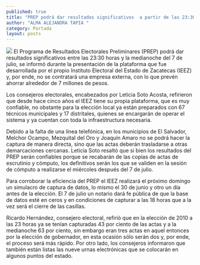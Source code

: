 ```yaml
---
published: true
title: "PREP podrá dar resultados significativos  a partir de las 23:30 horas, afirma IEEZ"
author: "ALMA ALEJANDRA TAPIA "
category: Portada
layout: posts
---
```


![](http://i.imgur.com/gsehG1zm.jpg)
El Programa de Resultados Electorales Preliminares (PREP) podrá dar resultados significativos entre las 23:30 horas y la medianoche del 7 de julio, se informó durante la presentación de la plataforma que fue desarrollada por el propio Instituto Electoral del Estado de Zacatecas (IEEZ) y, por ende, no se contratará una empresa externa, con lo que prevén ahorrar alrededor de 7 millones de pesos.

Los consejeros electorales, encabezados por Leticia Soto Acosta, refirieron que desde hace cinco años el IEEZ tiene su propia plataforma, que es muy confiable, no obstante para la elección local ya están preparados con 67 técnicos municipales y 17 distritales, quienes se encargarán de operar el sistema y ya cuentan con toda la infraestructura necesaria.

Debido a la falta de una línea telefónica, en los municipios de El Salvador, Melchor Ocampo, Mezquital del Oro y Joaquín Amaro no se podrá hacer la captura de manera directa, sino que las actas deberán trasladarse a otras demarcaciones cercanas.
Leticia Soto resaltó que si bien los resultados del PREP serán confiables porque se recabarán de las copias de actas de escrutinio y cómputo, los definitivos serán los que se validen en la sesión de cómputo a realizarse el miércoles después del 7 de julio.

Para corroborar la eficiencia del PREP el IEEZ realizará el próximo domingo un simulacro de captura de datos, lo mismo el 30 de junio y otro un día antes de la elección. El 7 de julio un notario dará fe pública de que la base de datos esté en ceros y en condiciones de capturar a las 18 horas que a la vez será el cierre de las casillas.

Ricardo Hernández, consejero electoral, refirió que en la elección de 2010 a las 23 horas ya se tenían capturadas 43 por ciento de las actas y a la medianoche 63 por ciento, sin embargo eran tres actas en aquel entonces por la elección de gobernador, en esta ocasión sólo serán dos y, por ende, el proceso será más rápido.
Por otro lado, los consejeros informaron que también están listas las nueve urnas electrónicas que se colocarán en algunos puntos del estado.
